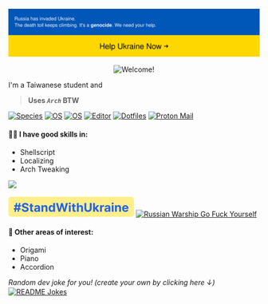 [![Stand With Ukraine](https://raw.githubusercontent.com/vshymanskyy/StandWithUkraine/main/banner2-direct.svg)](https://stand-with-ukraine.pp.ua)

</div>

<div align="center" width="50">

<img src="https://github.com/olivertzeng/olivertzeng/blob/main/terminal.gif?raw=true" alt="Welcome!" width="300"/>

</div> 

I'm a Taiwanese student and
> **Uses *`Arch`* BTW**

[![Species](https://img.shields.io/badge/Species-Homo_sapiens-success?style=flat-square&logo=mailchimp&logoColor=white)](https://en.wikipedia.org/wiki/Homo_sapiens)
[![OS](https://img.shields.io/badge/OS-ArchLinux-informational?style=flat-square&logo=archlinux&logoColor=white)](https://en.wikipedia.org/wiki/Linux)
[![OS](https://img.shields.io/badge/OS-macOS-informational?style=flat-square&logo=apple&logoColor=white)](https://en.wikipedia.org/wiki/MacOS)
[![Editor](https://img.shields.io/badge/Editor-Vim-blue?style=flat-square&logo=vim&logoColor=white)](https://vim.org/)
[![Dotfiles](https://img.shields.io/badge/Setup-Dotfiles-blue?style=flat-square&logo=when-i-work&logoColor=white)](https://github.com/olivertzeng/dotfiles)
[![Proton Mail](https://img.shields.io/badge/Email%20service-Proton%20Mail-informational?style=flat-square&color=8B89CC&logo=protonmail&logoColor=white)](https://proton.me/mail)

#### 🤹‍♂️ I have good skills in:
* Shellscript
* Localizing
* Arch Tweaking

<a href="https://github.com/olivertzeng">
  <img height="137px" src="https://github-readme-stats.vercel.app/api?username=olivertzeng&hide_title=true&hide_border=true&show_icons=true&include_all_commits=true&count_private=true&line_height=21&text_color=000&icon_color=000&bg_color=0,ea6161,ffc64d,fffc4d,52fa5a&theme=graywhite" />

[![Stand With Ukraine](https://raw.githubusercontent.com/vshymanskyy/StandWithUkraine/main/badges/StandWithUkraine.svg)](https://stand-with-ukraine.pp.ua)
[![Russian Warship Go Fuck Yourself](https://raw.githubusercontent.com/vshymanskyy/StandWithUkraine/main/badges/RussianWarship.svg)](https://stand-with-ukraine.pp.ua)

#### 🔬 Other areas of interest:
* Origami
* Piano
* Accordion

<i>Random dev joke for you! (create your own by clicking here ↓)</i><br>
<a href="https://readme-jokes.vercel.app"><img align="center" src="https://readme-jokes.vercel.app/api?bgColor=%23073b4c&textColor=%2306d6a0&aColor=%2306d6a0&borderColor=%2306d6a0" alt="README Jokes"></a>
